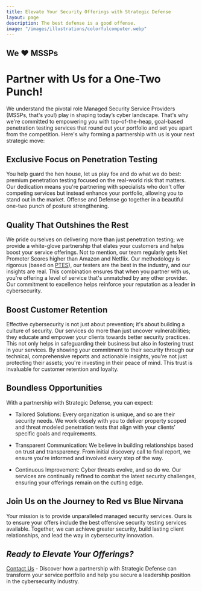 ```yaml
---
title: Elevate Your Security Offerings with Strategic Defense
layout: page
description: The best defense is a good offense.
image: "/images/illustrations/colorfulcomputer.webp"
---
```

## We :heart: MSSPs

# Partner with Us for a One-Two Punch! 

We understand the pivotal role Managed Security Service Providers (MSSPs, that's you!) play in shaping today’s cyber landscape. That's why we're committed to empowering you with top-of-the-heap, goal-based penetration testing services that round out your portfolio and set you apart from the competition. Here's why forming a partnership with us is your next strategic move: 

## Exclusive Focus on Penetration Testing 

You help guard the hen house, let us play fox and do what we do best: premium penetration testing focused on the real-world risk that matters. Our dedication means you're partnering with specialists who don't offer competing services but instead enhance your portfolio, allowing you to stand out in the market. Offense and Defense go together in a beautiful one-two punch of posture strengthening. 

## Quality That Outshines the Rest 

We pride ourselves on delivering more than just penetration testing; we provide a white-glove partnership that elates your customers and helps boost your service offerings. Not to mention, our team regularly gets Net Promoter Scores higher than Amazon and Netflix. Our methodology is rigorous (based on [PTES](http://www.pentest-standard.org/index.php/Main_Page)), our testers are the best in the industry, and our insights are real. This combination ensures that when you partner with us, you're offering a level of service that's unmatched by any other provider. Our commitment to excellence helps reinforce your reputation as a leader in cybersecurity. 

## Boost Customer Retention

Effective cybersecurity is not just about prevention; it's about building a culture of security. Our services do more than just uncover vulnerabilities; they educate and empower your clients towards better security practices. This not only helps in safeguarding their business but also in fostering trust in your services. By showing your commitment to their security through our technical, comprehensive reports and actionable insights, you're not just protecting their assets; you're investing in their peace of mind. This trust is invaluable for customer retention and loyalty. 

## Boundless Opportunities 

With a partnership with Strategic Defense, you can expect: 

- Tailored Solutions: Every organization is unique, and so are their security needs. We work closely with you to deliver property scoped and threat modeled penetration tests that align with your clients' specific goals and requirements. 

- Transparent Communication: We believe in building relationships based on trust and transparency. From initial discovery call to final report, we ensure you're informed and involved every step of the way. 

- Continuous Improvement: Cyber threats evolve, and so do we. Our services are continually refined to combat the latest security challenges, ensuring your offerings remain on the cutting edge. 

## Join Us on the Journey to Red vs Blue Nirvana 

Your mission is to provide unparalleled managed security services. Ours is to ensure your offers include the best offensive security testing services available. Together, we can achieve greater security, build lasting client relationships, and lead the way in cybersecurity innovation. 

## _Ready to Elevate Your Offerings?_

[Contact Us](/contact) - Discover how a partnership with Strategic Defense can transform your service portfolio and help you secure a leadership position in the cybersecurity industry. 


